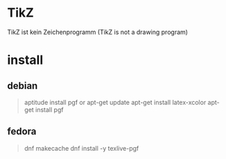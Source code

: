 # TikZ
TikZ ist kein Zeichenprogramm
(TikZ is not a drawing program)

# install
## debian
> aptitude install pgf
or
> apt-get update
> apt-get install latex-xcolor
> apt-get install pgf
## fedora
> dnf makecache
> dnf install -y texlive-pgf

